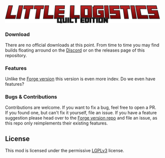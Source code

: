 ![Little Logistics: Quilt Edition](doc/logo.png)

### Download

There are no official downloads at this point. From time to time you may find
builds floating arround on the [Discord](https://discord.gg/CBNuD2zfWk) or on the
releases page of this repository.

### Features

Unlike the [Forge version](https://github.com/MuradAkh/LittleLogistics) this version
is even more indev. Do we even have features?

### Bugs & Contributions

Contributions are welcome. If you want to fix a bug, feel free to open a PR. If you
found one, but can't fix it yourself, file an issue.
If you have a feature suggestion please head over to the [Forge version repo](https://github.com/MuradAkh/LittleLogistics)
and file an issue, as this repo only reimplements their existing features.
## License

This mod is licensed under the permissive [LGPLv3](LICENSE) license.
